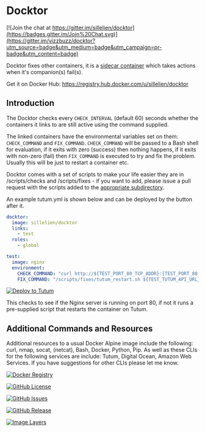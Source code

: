 # Docktor

[![Join the chat at https://gitter.im/sillelien/docktor](https://badges.gitter.im/Join%20Chat.svg)](https://gitter.im/vizzbuzz/docktor?utm_source=badge&utm_medium=badge&utm_campaign=pr-badge&utm_content=badge)

Docktor fixes other containers, it is a [sidecar container](http://techblog.netflix.com/2014/11/prana-sidecar-for-your-netflix-paas.html) which takes actions when it's companion(s) fail(s).

Get it on Docker Hub: https://registry.hub.docker.com/u/sillelien/docktor

## Introduction

The Docktor checks every `CHECK_INTERVAL` (default 60) seconds whether the containers it links to are still active using the command supplied.

The linked containers have the environmental variables set on them: `CHECK_COMMAND` and `FIX_COMMAND`. `CHECK_COMMAND` will be passed to a Bash shell for evaluation, if it exits with zero (success) then nothing happens, if it exits with non-zero (fail) then `FIX_COMMAND` is executed to try and fix the problem. Usually this will be just to restart a container etc.

Docktor comes with a set of scripts to make your life easier they are in /scripts/checks and /scripts/fixes - if you want to add, please issue a pull request with the scripts added to the [appropriate subdirectory](https://github.com/sillelien/docktor/tree/master/root/scripts).

An example tutum.yml is shown below and can be deployed by the button after it.

```yaml
docktor:
  image: sillelien/docktor
  links:
    - test
  roles:
    - global

test:
  image: nginx
  environment:
    CHECK_COMMAND: "curl http://${TEST_PORT_80_TCP_ADDR}:{TEST_PORT_80_TCP_PORT} | grep nginx.com"
    FIX_COMMAND: "/scripts/fixes/tutum_restart.sh ${TEST_TUTUM_API_URL}"
```

[![Deploy to Tutum](https://s.tutum.co/deploy-to-tutum.svg)](https://dashboard.tutum.co/stack/deploy/)

This checks to see if the Nginx server is running on port 80, if not it runs a pre-supplied script that restarts the container on Tutum.

## Additional Commands and Resources

Additional resources to a usual Docker Alpine image include the following: curl, nmap, socat, (netcat), Bash, Docker, Python, Pip. As well as these CLIs for the following services are include: Tutum, Digital Ocean, Amazon Web Services. If you have suggestions for other CLIs please let me know.


[![Docker Registry](https://img.shields.io/docker/pulls/sillelien/docktor.svg)](https://registry.hub.docker.com/u/sillelien/docktor)

[![GitHub License](https://img.shields.io/github/license/sillelien/docktor.svg)](https://raw.githubusercontent.com/sillelien/docktor/master/LICENSE)

[![GitHub Issues](https://img.shields.io/github/issues/sillelien/docktor.svg)](https://github.com/sillelien/docktor/issues)
    
[![GitHub Release](https://img.shields.io/github/release/sillelien/docktor.svg)](https://github.com/sillelien/docktor)

[![Image Layers](https://badge.imagelayers.io/sillelien/docktor.svg)](https://imagelayers.io/?images=sillelien/docktor:latest 'Get your own badge on imagelayers.io') 


